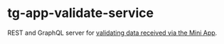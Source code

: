 # tg-app-validate-service

REST and GraphQL server for [validating data received via the Mini App](https://core.telegram.org/bots/webapps#validating-data-received-via-the-mini-app).
